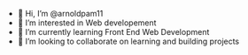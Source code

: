 - 👋 Hi, I’m @arnoldpam11
- 👀 I’m interested in Web developement
- 🌱 I’m currently learning Front End Web Development
- 💞️ I’m looking to collaborate on learning and building projects

<!---
arnoldpam11/arnoldpam11 is a ✨ special ✨ repository because its `README.md` (this file) appears on your GitHub profile.
You can click the Preview link to take a look at your changes.
--->

